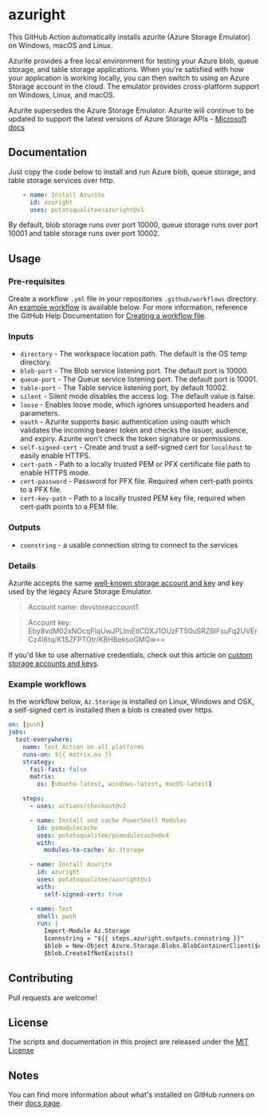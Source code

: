 # azuright

This GitHub Action automatically installs azurite (Azure Storage Emulator) on Windows, macOS and Linux.

Azurite provides a free local environment for testing your Azure blob, queue storage, and table storage applications. When you're satisfied with how your application is working locally, you can then switch to using an Azure Storage account in the cloud. The emulator provides cross-platform support on Windows, Linux, and macOS.

Azurite supersedes the Azure Storage Emulator. Azurite will continue to be updated to support the latest versions of Azure Storage APIs - [Microsoft docs](https://docs.microsoft.com/en-us/azure/storage/common/storage-use-azurite)

## Documentation

Just copy the code below to install and run Azure blob, queue storage, and table storage services over http.

```yaml
    - name: Install Azurite
      id: azuright
      uses: potatoqualitee/azuright@v1
```

By default, blob storage runs over port 10000, queue storage runs over port 10001 and table storage runs over port 10002.

## Usage

### Pre-requisites

Create a workflow `.yml` file in your repositories `.github/workflows` directory. An [example workflow](#example-workflow) is available below. For more information, reference the GitHub Help Documentation for [Creating a workflow file](https://help.github.com/en/articles/configuring-a-workflow#creating-a-workflow-file).

### Inputs

* `directory` - The workspace location path. The default is the OS temp directory.
* `blob-port` - The Blob service listening port. The default port is 10000.
* `queue-port` - The Queue service listening port. The default port is 10001.
* `table-port` - The Table service listening port, by default 10002.
* `silent` - Silent mode disables the access log. The default value is false.
* `loose` - Enables loose mode, which ignores unsupported headers and parameters.
* `oauth` - Azurite supports basic authentication using oauth which validates the incoming bearer token and checks the issuer, audience, and expiry. Azurite won't check the token signature or permissions.
* `self-signed-cert` - Create and trust a self-signed cert for `localhost` to easily enable HTTPS.
* `cert-path` - Path to a locally trusted PEM or PFX certificate file path to enable HTTPS mode.
* `cert-password` - Password for PFX file. Required when cert-path points to a PFX file.
* `cert-key-path` - Path to a locally trusted PEM key file, required when cert-path points to a PEM file.

### Outputs

* `connstring` - a usable connection string to connect to the services

### Details

Azurite accepts the same [well-known storage account and key](https://docs.microsoft.com/en-us/azure/storage/common/storage-use-azurite#well-known-storage-account-and-key) and key used by the legacy Azure Storage Emulator.

> Account name: devstoreaccount1

> Account key: Eby8vdM02xNOcqFlqUwJPLlmEtlCDXJ1OUzFT50uSRZ6IFsuFq2UVErCz4I6tq/K1SZFPTOtr/KBHBeksoGMGw==

If you'd like to use alternative credentials, check out this article on [custom storage accounts and keys](https://docs.microsoft.com/en-us/azure/storage/common/storage-use-azurite#custom-storage-accounts-and-keys).

### Example workflows

In the workflow below, `Az.Storage` is installed on Linux, Windows and OSX, a self-signed cert is installed then a blob is created over https.

```yaml
on: [push]
jobs:
  test-everywhere:
    name: Test Action on all platforms
    runs-on: ${{ matrix.os }}
    strategy:
      fail-fast: false
      matrix:
        os: [ubuntu-latest, windows-latest, macOS-latest]

    steps:
      - uses: actions/checkout@v2

      - name: Install and cache PowerShell Modules
        id: psmodulecache
        uses: potatoqualitee/psmodulecache@v4
        with:
          modules-to-cache: Az.Storage

      - name: Install Azurite
        id: azuright
        uses: potatoqualitee/azuright@v1
        with:
          self-signed-cert: true

      - name: Test
        shell: pwsh
        run: |
          Import-Module Az.Storage
          $connstring = "${{ steps.azuright.outputs.connstring }}"
          $blob = New-Object Azure.Storage.Blobs.BlobContainerClient($connstring, "sample-container")
          $blob.CreateIfNotExists()
```

## Contributing
Pull requests are welcome!

## License
The scripts and documentation in this project are released under the [MIT License](LICENSE)

## Notes

You can find more information about what's installed on GitHub runners on their [docs page](https://docs.github.com/en/actions/using-github-hosted-runners/about-github-hosted-runners#supported-software).

